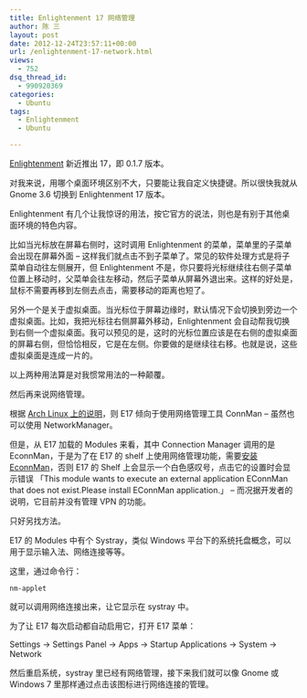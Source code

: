 ```yaml
---
title: Enlightenment 17 网络管理
author: 陈 三
layout: post
date: 2012-12-24T23:57:11+00:00
url: /enlightenment-17-network.html
views:
  - 752
dsq_thread_id:
  - 990920369
categories:
  - Ubuntu
tags:
  - Enlightenment
  - Ubuntu

---
```

[Enlightenment][1] 新近推出 17，即 0.1.7 版本。

对我来说，用哪个桌面环境区别不大，只要能让我自定义快捷键。所以很快我就从 Gnome 3.6 切换到 Enlightenment 17 版本。

Enlightenment 有几个让我惊讶的用法，按它官方的说法，则也是有别于其他桌面环境的特色内容。

比如当光标放在屏幕右侧时，这时调用 Enlightenment 的菜单，菜单里的子菜单会出现在屏幕外面 &#8211; 这样我们就点击不到子菜单了。常见的软件处理方式是将子菜单自动往左侧展开，但 Enlightenment 不是，你只要将光标继续往右侧子菜单位置上移动时，父菜单会往左移动，然后子菜单从屏幕外退出来。这样的好处是，鼠标不需要再移到左侧去点击，需要移动的距离也短了。

另外一个是关于虚拟桌面。当光标位于屏幕边缘时，默认情况下会切换到旁边一个虚拟桌面。比如，我把光标往右侧屏幕外移动，Enlightenment 会自动帮我切换到右侧一个虚拟桌面。我可以预见的是，这时的光标位置应该是在右侧的虚拟桌面的屏幕右侧，但恰恰相反，它是在左侧。你要做的是继续往右移。也就是说，这些虚拟桌面是连成一片的。

以上两种用法算是对我惯常用法的一种颠覆。

然后再来说网络管理。

根据 [Arch Linux 上的说明][2]，则 E17 倾向于使用网络管理工具 ConnMan &#8211; 虽然也可以使用 NetworkManager。

但是，从 E17 加载的 Modules 来看，其中 Connection Manager 调用的是 EconnMan，于是为了在 E17 的 shelf 上使用网络管理功能，需要[安装 EconnMan][3]，否则 E17 的 Shelf 上会显示一个白色感叹号，点击它的设置时会显示错误 「This module wants to execute an external application EConnMan that does not exist.Please install EConnMan application.」 &#8211; 而况据开发者的说明，它目前并没有管理 VPN 的功能。

只好另找方法。

E17 的 Modules 中有个 Systray，类似 Windows 平台下的系统托盘概念，可以用于显示输入法、网络连接等等。

这里，通过命令行：

    nm-applet
    

就可以调用网络连接出来，让它显示在 systray 中。

为了让 E17 每次启动都自动启用它，打开 E17 菜单：

Settings -> Settings Panel -> Apps -> Startup Applications -> System -> Network

然后重启系统，systray 里已经有网络管理，接下来我们就可以像 Gnome 或 Windows 7 里那样通过点击该图标进行网络连接的管理。

 [1]: http://enlightenment.org/
 [2]: https://wiki.archlinux.org/index.php/E17#Configuring_the_Network
 [3]: http://blog.gustavobarbieri.com.br/2012/08/12/econnman-1-released/